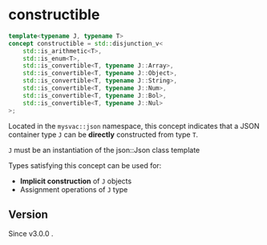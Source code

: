 # **constructible**

```cpp
template<typename J, typename T>
concept constructible = std::disjunction_v<
    std::is_arithmetic<T>,
    std::is_enum<T>,
    std::is_convertible<T, typename J::Array>,
    std::is_convertible<T, typename J::Object>,
    std::is_convertible<T, typename J::String>,
    std::is_convertible<T, typename J::Num>,
    std::is_convertible<T, typename J::Bol>,
    std::is_convertible<T, typename J::Nul>
>;
```

Located in the `mysvac::json` namespace, this concept indicates that a JSON container type `J` can be **directly** constructed from type `T`.

`J` must be an instantiation of the json::Json class template


Types satisfying this concept can be used for:

- **Implicit construction** of `J` objects
- Assignment operations of `J` type

## Version

Since v3.0.0 .
    